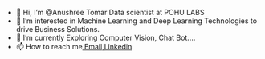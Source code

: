 - 👋 Hi, I’m @Anushree Tomar Data scientist at POHU LABS
- 👀 I’m interested in Machine Learning and Deep Learning Technologies to drive Business Solutions.
- 🌱 I’m currently Exploring Computer Vision, Chat Bot....
- 📫 How to reach me[ Email](anushree@pohulabs.com),[Linkedin](https://www.linkedin.com/in/anushree-tomar-693047ba)

<!---
AnushreePohulabs/AnushreePohulabs is a ✨ special ✨ repository because its `README.md` (this file) appears on your GitHub profile.
You can click the Preview link to take a look at your changes.
--->
